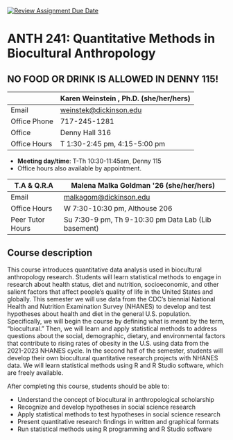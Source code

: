 [![Review Assignment Due Date](https://classroom.github.com/assets/deadline-readme-button-22041afd0340ce965d47ae6ef1cefeee28c7c493a6346c4f15d667ab976d596c.svg)](https://classroom.github.com/a/PIas4A0g)
# ANTH 241: Quantitative Methods in Biocultural Anthropology #

## NO FOOD OR DRINK IS ALLOWED IN DENNY 115!

|  | Karen Weinstein , Ph.D. (she/her/hers) |
|--------------|--------------------------------------------------------------|
| Email | [weinstek@dickinson.edu](mailto:weinstek@dickinson.edu) |
| Office Phone | 717-245-1281 |
| Office | Denny Hall 316 |
| Office Hours | T 1:30-2:45 pm, 4:15-5:00 pm|

* **Meeting day/time**: T-Th 10:30-11:45am, Denny 115
* Office hours also available by appointment.

| T.A & Q.R.A | Malena Malka Goldman '26 (she/her/hers) |
|--------------|--------------------------------------------------------------|
| Email | [malkagom@dickinson.edu](mailto:malkagom@dickinson.edu) |
| Office Hours | W 7:30-10:30 pm, Althouse 206|
| Peer Tutor Hours | Su 7:30-9 pm, Th 9-10:30 pm Data Lab (Lib basement)|

## Course description ##

This course introduces quantitative data analysis used in biocultural
anthropology research. Students will learn statistical methods to engage in research about
health status, diet and nutrition, socioeconomic, and other salient factors that affect
people’s quality of life in the United States and globally.
This semester we will use data from the CDC’s biennial National Health and Nutrition
Examination Survey (NHANES) to develop and test hypotheses about health and diet in the
general U.S. population. Specifically, we will begin the course by defining what is meant by
the term, “biocultural.” Then, we will learn and apply statistical methods to address
questions about the social, demographic, dietary, and environmental factors that
contribute to rising rates of obesity in the U.S. using data from the 2021-2023 NHANES
cycle. In the second half of the semester, students will develop their own biocultural
quantitative research projects with NHANES data. We will learn statistical methods using R
and R Studio software, which are freely available.

After completing this course, students should be able to:
* Understand the concept of biocultural in anthropological scholarship
* Recognize and develop hypotheses in social science research
* Apply statistical methods to test hypotheses in social science research
* Present quantitative research findings in written and graphical formats
* Run statistical methods using R programming and R Studio software


